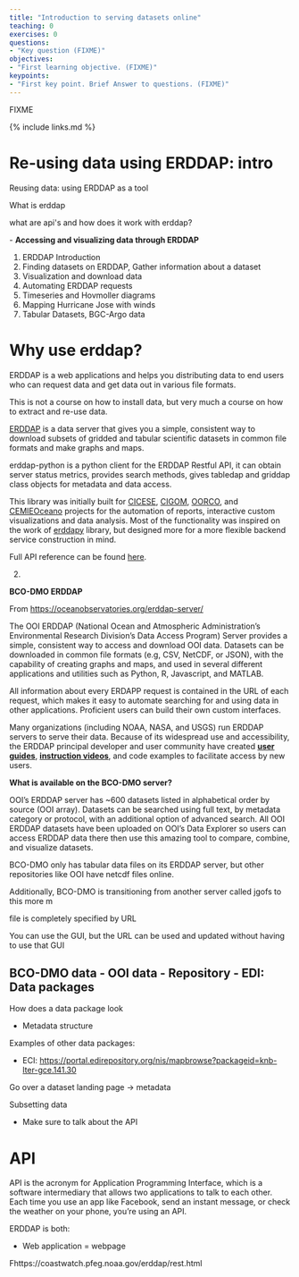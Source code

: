 ```yaml
---
title: "Introduction to serving datasets online"
teaching: 0
exercises: 0
questions:
- "Key question (FIXME)"
objectives:
- "First learning objective. (FIXME)"
keypoints:
- "First key point. Brief Answer to questions. (FIXME)"
---
```

FIXME

{% include links.md %}



# Re-using data using ERDDAP: intro



Reusing data: using ERDDAP as a tool

What is erddap 

what are api's and how does it work with erddap?

\- **Accessing and visualizing data through ERDDAP**



1. ERDDAP Introduction
2. Finding datasets on ERDDAP, Gather information about a dataset
3. Visualization and download data
4. Automating ERDDAP requests
5. Timeseries and Hovmoller diagrams
6. Mapping Hurricane Jose with winds
7. Tabular Datasets, BGC-Argo data

# Why use erddap?

ERDDAP is a web applications and helps you distributing data to end users who can request data and get data out in various file formats.

This is not a course on how to install data, but very much a course on how to extract and re-use data.



[ERDDAP](https://coastwatch.pfeg.noaa.gov/erddap/information.html) is a data server that gives you a simple, consistent way to download  subsets of gridded and tabular scientific datasets in common file  formats and make graphs and maps.

erddap-python is a python client for the ERDDAP Restful API, it can  obtain server status metrics, provides search methods, gives tabledap  and griddap class objects for metadata and data access.

This library was initially built for [CICESE](https://cicese.edu.mx), [CIGOM](https://cigom.org), [OORCO](https://oorco.org), and [CEMIEOceano](https://cemieoceano.mx/) projects for the automation of reports, interactive custom  visualizations and data analysis.  Most of the functionality was  inspired on the work of [erddapy](https://github.com/ioos/erddapy) library, but designed more for a more flexible backend service construction in mind.

Full API reference can be found [here](https://hmedrano.github.io/erddap-python/).

2. 

**BCO-DMO ERDDAP**

From https://oceanobservatories.org/erddap-server/

The OOI ERDDAP (National Ocean and Atmospheric Administration’s  Environmental Research Division’s Data Access Program) Server provides a simple, consistent way to access and download OOI data. Datasets can be downloaded in common file formats (e.g, CSV, NetCDF, or JSON), with the capability of creating graphs and maps, and used in several different  applications and utilities such as Python, R, Javascript, and MATLAB.

All information about every ERDAPP request is contained in the URL of each request, which  makes it easy to automate searching for and using data in other  applications. Proficient users can build their own custom interfaces.  

Many organizations (including NOAA, NASA, and USGS) run ERDDAP servers  to serve their data. Because of its widespread use and accessibility,  the ERDDAP principal developer and user community have created **[user guides](http://erddap.dataexplorer.oceanobservatories.org/erddap/index.html)**, **[instruction videos](https://youtu.be/RPIM5nFlNNY)**, and code examples to facilitate access by new users.

**What is available on the BCO-DMO server?**

OOI’s ERDDAP server has ~600 datasets listed in alphabetical order by  source (OOI array). Datasets can be searched using full text, by  metadata category or protocol, with an additional option of advanced  search. All OOI ERDDAP datasets have been uploaded on OOI’s Data  Explorer so users can access ERDDAP data there then use this amazing  tool to compare, combine, and visualize datasets.

BCO-DMO only has tabular data files on its ERDDAP server, but other repositories like OOI have netcdf files online. 

Additionally, BCO-DMO is transitioning from another server called jgofs to this more m



file is completely specified by URL

You can use the GUI, but the URL can be used and updated without having to use that GUI

## BCO-DMO data - OOI data - Repository - EDI: Data packages

How does a data package look

* Metadata structure

Examples of other data packages: 

* ECI: https://portal.edirepository.org/nis/mapbrowse?packageid=knb-lter-gce.141.30

Go over a dataset landing page -> metadata

Subsetting data

* Make sure to talk about the API



# API

API is the acronym for Application Programming Interface, which is a  software intermediary that allows two applications to talk to each  other. Each time you use an app like Facebook, send an instant message,  or check the weather on your phone, you’re using an API.

ERDDAP is both:

* Web application = webpage 

Fhttps://coastwatch.pfeg.noaa.gov/erddap/rest.html

